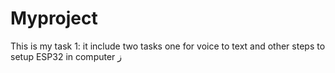 # Myproject
This is my task 1: it include two tasks one for voice to text and other steps to setup ESP32 in computer ز

